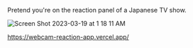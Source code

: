 Pretend you're on the reaction panel of a Japanese TV show.

![Screen Shot 2023-03-19 at 1 18 11 AM](https://user-images.githubusercontent.com/32600047/226118812-4a78823d-3b72-4940-b68e-853575fd9060.png)


https://webcam-reaction-app.vercel.app/
